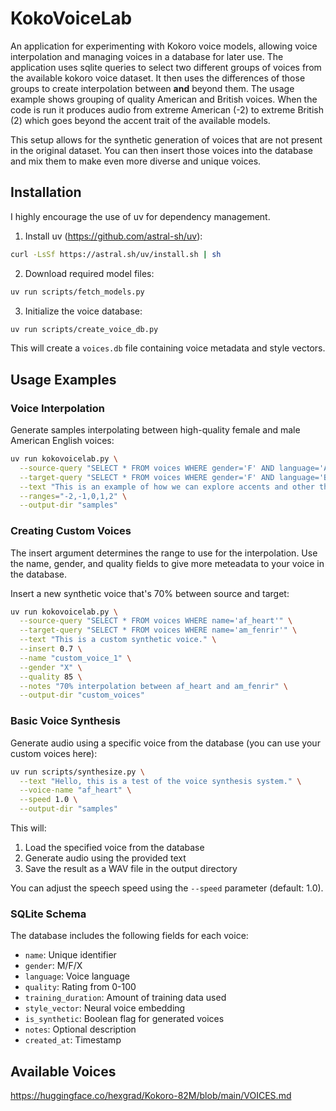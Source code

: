 # KokoVoiceLab

An application for experimenting with Kokoro voice models, allowing voice interpolation and managing voices in a database for later use. The application uses sqlite queries to select two different groups of voices from the available kokoro voice dataset. It then uses the differences of those groups to create interpolation between **and** beyond them. The usage example shows grouping of quality American and British voices. When the code is run it produces audio from extreme American (-2) to extreme British (2) which goes beyond the accent trait of the available models.

This setup allows for the synthetic generation of voices that are not present in the original dataset. You can then insert those voices into the database and mix them to make even more diverse and unique voices.

## Installation
I highly encourage the use of uv for dependency management.

1. Install uv (https://github.com/astral-sh/uv):
```bash
curl -LsSf https://astral.sh/uv/install.sh | sh
```

2. Download required model files:

```bash
uv run scripts/fetch_models.py
```

3. Initialize the voice database:

```bash
uv run scripts/create_voice_db.py
```

This will create a `voices.db` file containing voice metadata and style vectors.

## Usage Examples

### Voice Interpolation

Generate samples interpolating between high-quality female and male American English voices:

```bash
uv run kokovoicelab.py \
  --source-query "SELECT * FROM voices WHERE gender='F' AND language='American English' AND quality >= 70" \
  --target-query "SELECT * FROM voices WHERE gender='F' AND language='British English' AND quality >= 70" \
  --text "This is an example of how we can explore accents and other things. Neat!" \
  --ranges="-2,-1,0,1,2" \
  --output-dir "samples"
```

### Creating Custom Voices

The insert argument determines the range to use for the interpolation. Use the name, gender, and quality fields to give more meteadata to your voice in the database.

Insert a new synthetic voice that's 70% between source and target:

```bash
uv run kokovoicelab.py \
  --source-query "SELECT * FROM voices WHERE name='af_heart'" \
  --target-query "SELECT * FROM voices WHERE name='am_fenrir'" \
  --text "This is a custom synthetic voice." \
  --insert 0.7 \
  --name "custom_voice_1" \
  --gender "X" \
  --quality 85 \
  --notes "70% interpolation between af_heart and am_fenrir" \
  --output-dir "custom_voices"
```

### Basic Voice Synthesis

Generate audio using a specific voice from the database (you can use your custom voices here):

```bash
uv run scripts/synthesize.py \
  --text "Hello, this is a test of the voice synthesis system." \
  --voice-name "af_heart" \
  --speed 1.0 \
  --output-dir "samples"
```

This will:
1. Load the specified voice from the database
2. Generate audio using the provided text
3. Save the result as a WAV file in the output directory

You can adjust the speech speed using the `--speed` parameter (default: 1.0).

### SQLite Schema

The database includes the following fields for each voice:
- `name`: Unique identifier
- `gender`: M/F/X
- `language`: Voice language
- `quality`: Rating from 0-100
- `training_duration`: Amount of training data used
- `style_vector`: Neural voice embedding
- `is_synthetic`: Boolean flag for generated voices
- `notes`: Optional description
- `created_at`: Timestamp

## Available Voices

https://huggingface.co/hexgrad/Kokoro-82M/blob/main/VOICES.md